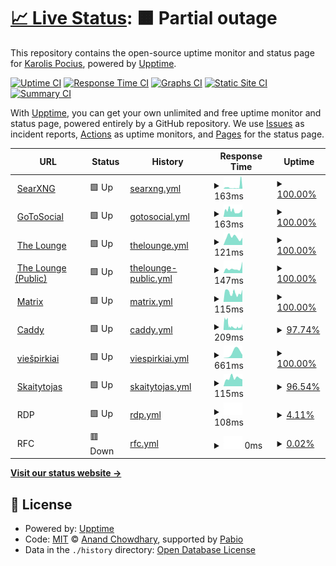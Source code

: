 # [📈 Live Status](https://demo.upptime.js.org): <!--live status--> **🟧 Partial outage**

This repository contains the open-source uptime monitor and status page for [Karolis Pocius](https://demo.upptime.js.org), powered by [Upptime](https://github.com/upptime/upptime).

[![Uptime CI](https://github.com/kpocius/uptime/workflows/Uptime%20CI/badge.svg)](https://github.com/kpocius/uptime/actions?query=workflow%3A%22Uptime+CI%22)
[![Response Time CI](https://github.com/kpocius/uptime/workflows/Response%20Time%20CI/badge.svg)](https://github.com/kpocius/uptime/actions?query=workflow%3A%22Response+Time+CI%22)
[![Graphs CI](https://github.com/kpocius/uptime/workflows/Graphs%20CI/badge.svg)](https://github.com/kpocius/uptime/actions?query=workflow%3A%22Graphs+CI%22)
[![Static Site CI](https://github.com/kpocius/uptime/workflows/Static%20Site%20CI/badge.svg)](https://github.com/kpocius/uptime/actions?query=workflow%3A%22Static+Site+CI%22)
[![Summary CI](https://github.com/kpocius/uptime/workflows/Summary%20CI/badge.svg)](https://github.com/kpocius/uptime/actions?query=workflow%3A%22Summary+CI%22)

With [Upptime](https://upptime.js.org), you can get your own unlimited and free uptime monitor and status page, powered entirely by a GitHub repository. We use [Issues](https://github.com/kpocius/uptime/issues) as incident reports, [Actions](https://github.com/kpocius/uptime/actions) as uptime monitors, and [Pages](https://demo.upptime.js.org) for the status page.

<!--start: status pages-->
<!-- This summary is generated by Upptime (https://github.com/upptime/upptime) -->
<!-- Do not edit this manually, your changes will be overwritten -->
<!-- prettier-ignore -->
| URL | Status | History | Response Time | Uptime |
| --- | ------ | ------- | ------------- | ------ |
| <img alt="" src="https://icons.duckduckgo.com/ip3/s.poci.us.ico" height="13"> [SearXNG](https://s.poci.us/healthz) | 🟩 Up | [searxng.yml](https://github.com/kpocius/uptime/commits/HEAD/history/searxng.yml) | <details><summary><img alt="Response time graph" src="./graphs/searxng/response-time-week.png" height="20"> 163ms</summary><br><a href="https://status.poci.us/history/searxng"><img alt="Response time 163" src="https://img.shields.io/endpoint?url=https%3A%2F%2Fraw.githubusercontent.com%2Fkpocius%2Fuptime%2FHEAD%2Fapi%2Fsearxng%2Fresponse-time.json"></a><br><a href="https://status.poci.us/history/searxng"><img alt="24-hour response time 163" src="https://img.shields.io/endpoint?url=https%3A%2F%2Fraw.githubusercontent.com%2Fkpocius%2Fuptime%2FHEAD%2Fapi%2Fsearxng%2Fresponse-time-day.json"></a><br><a href="https://status.poci.us/history/searxng"><img alt="7-day response time 163" src="https://img.shields.io/endpoint?url=https%3A%2F%2Fraw.githubusercontent.com%2Fkpocius%2Fuptime%2FHEAD%2Fapi%2Fsearxng%2Fresponse-time-week.json"></a><br><a href="https://status.poci.us/history/searxng"><img alt="30-day response time 163" src="https://img.shields.io/endpoint?url=https%3A%2F%2Fraw.githubusercontent.com%2Fkpocius%2Fuptime%2FHEAD%2Fapi%2Fsearxng%2Fresponse-time-month.json"></a><br><a href="https://status.poci.us/history/searxng"><img alt="1-year response time 163" src="https://img.shields.io/endpoint?url=https%3A%2F%2Fraw.githubusercontent.com%2Fkpocius%2Fuptime%2FHEAD%2Fapi%2Fsearxng%2Fresponse-time-year.json"></a></details> | <details><summary><a href="https://status.poci.us/history/searxng">100.00%</a></summary><a href="https://status.poci.us/history/searxng"><img alt="All-time uptime 100.00%" src="https://img.shields.io/endpoint?url=https%3A%2F%2Fraw.githubusercontent.com%2Fkpocius%2Fuptime%2FHEAD%2Fapi%2Fsearxng%2Fuptime.json"></a><br><a href="https://status.poci.us/history/searxng"><img alt="24-hour uptime 100.00%" src="https://img.shields.io/endpoint?url=https%3A%2F%2Fraw.githubusercontent.com%2Fkpocius%2Fuptime%2FHEAD%2Fapi%2Fsearxng%2Fuptime-day.json"></a><br><a href="https://status.poci.us/history/searxng"><img alt="7-day uptime 100.00%" src="https://img.shields.io/endpoint?url=https%3A%2F%2Fraw.githubusercontent.com%2Fkpocius%2Fuptime%2FHEAD%2Fapi%2Fsearxng%2Fuptime-week.json"></a><br><a href="https://status.poci.us/history/searxng"><img alt="30-day uptime 100.00%" src="https://img.shields.io/endpoint?url=https%3A%2F%2Fraw.githubusercontent.com%2Fkpocius%2Fuptime%2FHEAD%2Fapi%2Fsearxng%2Fuptime-month.json"></a><br><a href="https://status.poci.us/history/searxng"><img alt="1-year uptime 100.00%" src="https://img.shields.io/endpoint?url=https%3A%2F%2Fraw.githubusercontent.com%2Fkpocius%2Fuptime%2FHEAD%2Fapi%2Fsearxng%2Fuptime-year.json"></a></details>
| <img alt="" src="https://icons.duckduckgo.com/ip3/gts.poci.us.ico" height="13"> [GoToSocial](https://gts.poci.us/about) | 🟩 Up | [gotosocial.yml](https://github.com/kpocius/uptime/commits/HEAD/history/gotosocial.yml) | <details><summary><img alt="Response time graph" src="./graphs/gotosocial/response-time-week.png" height="20"> 163ms</summary><br><a href="https://status.poci.us/history/gotosocial"><img alt="Response time 163" src="https://img.shields.io/endpoint?url=https%3A%2F%2Fraw.githubusercontent.com%2Fkpocius%2Fuptime%2FHEAD%2Fapi%2Fgotosocial%2Fresponse-time.json"></a><br><a href="https://status.poci.us/history/gotosocial"><img alt="24-hour response time 163" src="https://img.shields.io/endpoint?url=https%3A%2F%2Fraw.githubusercontent.com%2Fkpocius%2Fuptime%2FHEAD%2Fapi%2Fgotosocial%2Fresponse-time-day.json"></a><br><a href="https://status.poci.us/history/gotosocial"><img alt="7-day response time 163" src="https://img.shields.io/endpoint?url=https%3A%2F%2Fraw.githubusercontent.com%2Fkpocius%2Fuptime%2FHEAD%2Fapi%2Fgotosocial%2Fresponse-time-week.json"></a><br><a href="https://status.poci.us/history/gotosocial"><img alt="30-day response time 163" src="https://img.shields.io/endpoint?url=https%3A%2F%2Fraw.githubusercontent.com%2Fkpocius%2Fuptime%2FHEAD%2Fapi%2Fgotosocial%2Fresponse-time-month.json"></a><br><a href="https://status.poci.us/history/gotosocial"><img alt="1-year response time 163" src="https://img.shields.io/endpoint?url=https%3A%2F%2Fraw.githubusercontent.com%2Fkpocius%2Fuptime%2FHEAD%2Fapi%2Fgotosocial%2Fresponse-time-year.json"></a></details> | <details><summary><a href="https://status.poci.us/history/gotosocial">100.00%</a></summary><a href="https://status.poci.us/history/gotosocial"><img alt="All-time uptime 100.00%" src="https://img.shields.io/endpoint?url=https%3A%2F%2Fraw.githubusercontent.com%2Fkpocius%2Fuptime%2FHEAD%2Fapi%2Fgotosocial%2Fuptime.json"></a><br><a href="https://status.poci.us/history/gotosocial"><img alt="24-hour uptime 100.00%" src="https://img.shields.io/endpoint?url=https%3A%2F%2Fraw.githubusercontent.com%2Fkpocius%2Fuptime%2FHEAD%2Fapi%2Fgotosocial%2Fuptime-day.json"></a><br><a href="https://status.poci.us/history/gotosocial"><img alt="7-day uptime 100.00%" src="https://img.shields.io/endpoint?url=https%3A%2F%2Fraw.githubusercontent.com%2Fkpocius%2Fuptime%2FHEAD%2Fapi%2Fgotosocial%2Fuptime-week.json"></a><br><a href="https://status.poci.us/history/gotosocial"><img alt="30-day uptime 100.00%" src="https://img.shields.io/endpoint?url=https%3A%2F%2Fraw.githubusercontent.com%2Fkpocius%2Fuptime%2FHEAD%2Fapi%2Fgotosocial%2Fuptime-month.json"></a><br><a href="https://status.poci.us/history/gotosocial"><img alt="1-year uptime 100.00%" src="https://img.shields.io/endpoint?url=https%3A%2F%2Fraw.githubusercontent.com%2Fkpocius%2Fuptime%2FHEAD%2Fapi%2Fgotosocial%2Fuptime-year.json"></a></details>
| <img alt="" src="https://icons.duckduckgo.com/ip3/irc.poci.us.ico" height="13"> [The Lounge](https://irc.poci.us) | 🟩 Up | [thelounge.yml](https://github.com/kpocius/uptime/commits/HEAD/history/thelounge.yml) | <details><summary><img alt="Response time graph" src="./graphs/thelounge/response-time-week.png" height="20"> 121ms</summary><br><a href="https://status.poci.us/history/thelounge"><img alt="Response time 121" src="https://img.shields.io/endpoint?url=https%3A%2F%2Fraw.githubusercontent.com%2Fkpocius%2Fuptime%2FHEAD%2Fapi%2Fthelounge%2Fresponse-time.json"></a><br><a href="https://status.poci.us/history/thelounge"><img alt="24-hour response time 121" src="https://img.shields.io/endpoint?url=https%3A%2F%2Fraw.githubusercontent.com%2Fkpocius%2Fuptime%2FHEAD%2Fapi%2Fthelounge%2Fresponse-time-day.json"></a><br><a href="https://status.poci.us/history/thelounge"><img alt="7-day response time 121" src="https://img.shields.io/endpoint?url=https%3A%2F%2Fraw.githubusercontent.com%2Fkpocius%2Fuptime%2FHEAD%2Fapi%2Fthelounge%2Fresponse-time-week.json"></a><br><a href="https://status.poci.us/history/thelounge"><img alt="30-day response time 121" src="https://img.shields.io/endpoint?url=https%3A%2F%2Fraw.githubusercontent.com%2Fkpocius%2Fuptime%2FHEAD%2Fapi%2Fthelounge%2Fresponse-time-month.json"></a><br><a href="https://status.poci.us/history/thelounge"><img alt="1-year response time 121" src="https://img.shields.io/endpoint?url=https%3A%2F%2Fraw.githubusercontent.com%2Fkpocius%2Fuptime%2FHEAD%2Fapi%2Fthelounge%2Fresponse-time-year.json"></a></details> | <details><summary><a href="https://status.poci.us/history/thelounge">100.00%</a></summary><a href="https://status.poci.us/history/thelounge"><img alt="All-time uptime 100.00%" src="https://img.shields.io/endpoint?url=https%3A%2F%2Fraw.githubusercontent.com%2Fkpocius%2Fuptime%2FHEAD%2Fapi%2Fthelounge%2Fuptime.json"></a><br><a href="https://status.poci.us/history/thelounge"><img alt="24-hour uptime 100.00%" src="https://img.shields.io/endpoint?url=https%3A%2F%2Fraw.githubusercontent.com%2Fkpocius%2Fuptime%2FHEAD%2Fapi%2Fthelounge%2Fuptime-day.json"></a><br><a href="https://status.poci.us/history/thelounge"><img alt="7-day uptime 100.00%" src="https://img.shields.io/endpoint?url=https%3A%2F%2Fraw.githubusercontent.com%2Fkpocius%2Fuptime%2FHEAD%2Fapi%2Fthelounge%2Fuptime-week.json"></a><br><a href="https://status.poci.us/history/thelounge"><img alt="30-day uptime 100.00%" src="https://img.shields.io/endpoint?url=https%3A%2F%2Fraw.githubusercontent.com%2Fkpocius%2Fuptime%2FHEAD%2Fapi%2Fthelounge%2Fuptime-month.json"></a><br><a href="https://status.poci.us/history/thelounge"><img alt="1-year uptime 100.00%" src="https://img.shields.io/endpoint?url=https%3A%2F%2Fraw.githubusercontent.com%2Fkpocius%2Fuptime%2FHEAD%2Fapi%2Fthelounge%2Fuptime-year.json"></a></details>
| <img alt="" src="https://icons.duckduckgo.com/ip3/lounge.poci.us.ico" height="13"> [The Lounge (Public)](https://lounge.poci.us) | 🟩 Up | [thelounge-public.yml](https://github.com/kpocius/uptime/commits/HEAD/history/thelounge-public.yml) | <details><summary><img alt="Response time graph" src="./graphs/thelounge-public/response-time-week.png" height="20"> 147ms</summary><br><a href="https://status.poci.us/history/thelounge-public"><img alt="Response time 147" src="https://img.shields.io/endpoint?url=https%3A%2F%2Fraw.githubusercontent.com%2Fkpocius%2Fuptime%2FHEAD%2Fapi%2Fthelounge-public%2Fresponse-time.json"></a><br><a href="https://status.poci.us/history/thelounge-public"><img alt="24-hour response time 147" src="https://img.shields.io/endpoint?url=https%3A%2F%2Fraw.githubusercontent.com%2Fkpocius%2Fuptime%2FHEAD%2Fapi%2Fthelounge-public%2Fresponse-time-day.json"></a><br><a href="https://status.poci.us/history/thelounge-public"><img alt="7-day response time 147" src="https://img.shields.io/endpoint?url=https%3A%2F%2Fraw.githubusercontent.com%2Fkpocius%2Fuptime%2FHEAD%2Fapi%2Fthelounge-public%2Fresponse-time-week.json"></a><br><a href="https://status.poci.us/history/thelounge-public"><img alt="30-day response time 147" src="https://img.shields.io/endpoint?url=https%3A%2F%2Fraw.githubusercontent.com%2Fkpocius%2Fuptime%2FHEAD%2Fapi%2Fthelounge-public%2Fresponse-time-month.json"></a><br><a href="https://status.poci.us/history/thelounge-public"><img alt="1-year response time 147" src="https://img.shields.io/endpoint?url=https%3A%2F%2Fraw.githubusercontent.com%2Fkpocius%2Fuptime%2FHEAD%2Fapi%2Fthelounge-public%2Fresponse-time-year.json"></a></details> | <details><summary><a href="https://status.poci.us/history/thelounge-public">100.00%</a></summary><a href="https://status.poci.us/history/thelounge-public"><img alt="All-time uptime 100.00%" src="https://img.shields.io/endpoint?url=https%3A%2F%2Fraw.githubusercontent.com%2Fkpocius%2Fuptime%2FHEAD%2Fapi%2Fthelounge-public%2Fuptime.json"></a><br><a href="https://status.poci.us/history/thelounge-public"><img alt="24-hour uptime 100.00%" src="https://img.shields.io/endpoint?url=https%3A%2F%2Fraw.githubusercontent.com%2Fkpocius%2Fuptime%2FHEAD%2Fapi%2Fthelounge-public%2Fuptime-day.json"></a><br><a href="https://status.poci.us/history/thelounge-public"><img alt="7-day uptime 100.00%" src="https://img.shields.io/endpoint?url=https%3A%2F%2Fraw.githubusercontent.com%2Fkpocius%2Fuptime%2FHEAD%2Fapi%2Fthelounge-public%2Fuptime-week.json"></a><br><a href="https://status.poci.us/history/thelounge-public"><img alt="30-day uptime 100.00%" src="https://img.shields.io/endpoint?url=https%3A%2F%2Fraw.githubusercontent.com%2Fkpocius%2Fuptime%2FHEAD%2Fapi%2Fthelounge-public%2Fuptime-month.json"></a><br><a href="https://status.poci.us/history/thelounge-public"><img alt="1-year uptime 100.00%" src="https://img.shields.io/endpoint?url=https%3A%2F%2Fraw.githubusercontent.com%2Fkpocius%2Fuptime%2FHEAD%2Fapi%2Fthelounge-public%2Fuptime-year.json"></a></details>
| <img alt="" src="https://matrix.org/assets/favicon.ico" height="13"> [Matrix](https://matrix.poci.us) | 🟩 Up | [matrix.yml](https://github.com/kpocius/uptime/commits/HEAD/history/matrix.yml) | <details><summary><img alt="Response time graph" src="./graphs/matrix/response-time-week.png" height="20"> 115ms</summary><br><a href="https://status.poci.us/history/matrix"><img alt="Response time 115" src="https://img.shields.io/endpoint?url=https%3A%2F%2Fraw.githubusercontent.com%2Fkpocius%2Fuptime%2FHEAD%2Fapi%2Fmatrix%2Fresponse-time.json"></a><br><a href="https://status.poci.us/history/matrix"><img alt="24-hour response time 115" src="https://img.shields.io/endpoint?url=https%3A%2F%2Fraw.githubusercontent.com%2Fkpocius%2Fuptime%2FHEAD%2Fapi%2Fmatrix%2Fresponse-time-day.json"></a><br><a href="https://status.poci.us/history/matrix"><img alt="7-day response time 115" src="https://img.shields.io/endpoint?url=https%3A%2F%2Fraw.githubusercontent.com%2Fkpocius%2Fuptime%2FHEAD%2Fapi%2Fmatrix%2Fresponse-time-week.json"></a><br><a href="https://status.poci.us/history/matrix"><img alt="30-day response time 115" src="https://img.shields.io/endpoint?url=https%3A%2F%2Fraw.githubusercontent.com%2Fkpocius%2Fuptime%2FHEAD%2Fapi%2Fmatrix%2Fresponse-time-month.json"></a><br><a href="https://status.poci.us/history/matrix"><img alt="1-year response time 115" src="https://img.shields.io/endpoint?url=https%3A%2F%2Fraw.githubusercontent.com%2Fkpocius%2Fuptime%2FHEAD%2Fapi%2Fmatrix%2Fresponse-time-year.json"></a></details> | <details><summary><a href="https://status.poci.us/history/matrix">100.00%</a></summary><a href="https://status.poci.us/history/matrix"><img alt="All-time uptime 100.00%" src="https://img.shields.io/endpoint?url=https%3A%2F%2Fraw.githubusercontent.com%2Fkpocius%2Fuptime%2FHEAD%2Fapi%2Fmatrix%2Fuptime.json"></a><br><a href="https://status.poci.us/history/matrix"><img alt="24-hour uptime 100.00%" src="https://img.shields.io/endpoint?url=https%3A%2F%2Fraw.githubusercontent.com%2Fkpocius%2Fuptime%2FHEAD%2Fapi%2Fmatrix%2Fuptime-day.json"></a><br><a href="https://status.poci.us/history/matrix"><img alt="7-day uptime 100.00%" src="https://img.shields.io/endpoint?url=https%3A%2F%2Fraw.githubusercontent.com%2Fkpocius%2Fuptime%2FHEAD%2Fapi%2Fmatrix%2Fuptime-week.json"></a><br><a href="https://status.poci.us/history/matrix"><img alt="30-day uptime 100.00%" src="https://img.shields.io/endpoint?url=https%3A%2F%2Fraw.githubusercontent.com%2Fkpocius%2Fuptime%2FHEAD%2Fapi%2Fmatrix%2Fuptime-month.json"></a><br><a href="https://status.poci.us/history/matrix"><img alt="1-year uptime 100.00%" src="https://img.shields.io/endpoint?url=https%3A%2F%2Fraw.githubusercontent.com%2Fkpocius%2Fuptime%2FHEAD%2Fapi%2Fmatrix%2Fuptime-year.json"></a></details>
| <img alt="" src="https://caddyserver.com/resources/images/favicon.png" height="13"> [Caddy](https://poci.us/healthz) | 🟩 Up | [caddy.yml](https://github.com/kpocius/uptime/commits/HEAD/history/caddy.yml) | <details><summary><img alt="Response time graph" src="./graphs/caddy/response-time-week.png" height="20"> 209ms</summary><br><a href="https://status.poci.us/history/caddy"><img alt="Response time 209" src="https://img.shields.io/endpoint?url=https%3A%2F%2Fraw.githubusercontent.com%2Fkpocius%2Fuptime%2FHEAD%2Fapi%2Fcaddy%2Fresponse-time.json"></a><br><a href="https://status.poci.us/history/caddy"><img alt="24-hour response time 209" src="https://img.shields.io/endpoint?url=https%3A%2F%2Fraw.githubusercontent.com%2Fkpocius%2Fuptime%2FHEAD%2Fapi%2Fcaddy%2Fresponse-time-day.json"></a><br><a href="https://status.poci.us/history/caddy"><img alt="7-day response time 209" src="https://img.shields.io/endpoint?url=https%3A%2F%2Fraw.githubusercontent.com%2Fkpocius%2Fuptime%2FHEAD%2Fapi%2Fcaddy%2Fresponse-time-week.json"></a><br><a href="https://status.poci.us/history/caddy"><img alt="30-day response time 209" src="https://img.shields.io/endpoint?url=https%3A%2F%2Fraw.githubusercontent.com%2Fkpocius%2Fuptime%2FHEAD%2Fapi%2Fcaddy%2Fresponse-time-month.json"></a><br><a href="https://status.poci.us/history/caddy"><img alt="1-year response time 209" src="https://img.shields.io/endpoint?url=https%3A%2F%2Fraw.githubusercontent.com%2Fkpocius%2Fuptime%2FHEAD%2Fapi%2Fcaddy%2Fresponse-time-year.json"></a></details> | <details><summary><a href="https://status.poci.us/history/caddy">97.74%</a></summary><a href="https://status.poci.us/history/caddy"><img alt="All-time uptime 97.74%" src="https://img.shields.io/endpoint?url=https%3A%2F%2Fraw.githubusercontent.com%2Fkpocius%2Fuptime%2FHEAD%2Fapi%2Fcaddy%2Fuptime.json"></a><br><a href="https://status.poci.us/history/caddy"><img alt="24-hour uptime 97.74%" src="https://img.shields.io/endpoint?url=https%3A%2F%2Fraw.githubusercontent.com%2Fkpocius%2Fuptime%2FHEAD%2Fapi%2Fcaddy%2Fuptime-day.json"></a><br><a href="https://status.poci.us/history/caddy"><img alt="7-day uptime 97.74%" src="https://img.shields.io/endpoint?url=https%3A%2F%2Fraw.githubusercontent.com%2Fkpocius%2Fuptime%2FHEAD%2Fapi%2Fcaddy%2Fuptime-week.json"></a><br><a href="https://status.poci.us/history/caddy"><img alt="30-day uptime 97.74%" src="https://img.shields.io/endpoint?url=https%3A%2F%2Fraw.githubusercontent.com%2Fkpocius%2Fuptime%2FHEAD%2Fapi%2Fcaddy%2Fuptime-month.json"></a><br><a href="https://status.poci.us/history/caddy"><img alt="1-year uptime 97.74%" src="https://img.shields.io/endpoint?url=https%3A%2F%2Fraw.githubusercontent.com%2Fkpocius%2Fuptime%2FHEAD%2Fapi%2Fcaddy%2Fuptime-year.json"></a></details>
| <img alt="" src="https://icons.duckduckgo.com/ip3/viespirkiai.top.ico" height="13"> [viešpirkiai](https://viespirkiai.top) | 🟩 Up | [viespirkiai.yml](https://github.com/kpocius/uptime/commits/HEAD/history/viespirkiai.yml) | <details><summary><img alt="Response time graph" src="./graphs/viespirkiai/response-time-week.png" height="20"> 661ms</summary><br><a href="https://status.poci.us/history/viespirkiai"><img alt="Response time 661" src="https://img.shields.io/endpoint?url=https%3A%2F%2Fraw.githubusercontent.com%2Fkpocius%2Fuptime%2FHEAD%2Fapi%2Fviespirkiai%2Fresponse-time.json"></a><br><a href="https://status.poci.us/history/viespirkiai"><img alt="24-hour response time 661" src="https://img.shields.io/endpoint?url=https%3A%2F%2Fraw.githubusercontent.com%2Fkpocius%2Fuptime%2FHEAD%2Fapi%2Fviespirkiai%2Fresponse-time-day.json"></a><br><a href="https://status.poci.us/history/viespirkiai"><img alt="7-day response time 661" src="https://img.shields.io/endpoint?url=https%3A%2F%2Fraw.githubusercontent.com%2Fkpocius%2Fuptime%2FHEAD%2Fapi%2Fviespirkiai%2Fresponse-time-week.json"></a><br><a href="https://status.poci.us/history/viespirkiai"><img alt="30-day response time 661" src="https://img.shields.io/endpoint?url=https%3A%2F%2Fraw.githubusercontent.com%2Fkpocius%2Fuptime%2FHEAD%2Fapi%2Fviespirkiai%2Fresponse-time-month.json"></a><br><a href="https://status.poci.us/history/viespirkiai"><img alt="1-year response time 661" src="https://img.shields.io/endpoint?url=https%3A%2F%2Fraw.githubusercontent.com%2Fkpocius%2Fuptime%2FHEAD%2Fapi%2Fviespirkiai%2Fresponse-time-year.json"></a></details> | <details><summary><a href="https://status.poci.us/history/viespirkiai">100.00%</a></summary><a href="https://status.poci.us/history/viespirkiai"><img alt="All-time uptime 100.00%" src="https://img.shields.io/endpoint?url=https%3A%2F%2Fraw.githubusercontent.com%2Fkpocius%2Fuptime%2FHEAD%2Fapi%2Fviespirkiai%2Fuptime.json"></a><br><a href="https://status.poci.us/history/viespirkiai"><img alt="24-hour uptime 100.00%" src="https://img.shields.io/endpoint?url=https%3A%2F%2Fraw.githubusercontent.com%2Fkpocius%2Fuptime%2FHEAD%2Fapi%2Fviespirkiai%2Fuptime-day.json"></a><br><a href="https://status.poci.us/history/viespirkiai"><img alt="7-day uptime 100.00%" src="https://img.shields.io/endpoint?url=https%3A%2F%2Fraw.githubusercontent.com%2Fkpocius%2Fuptime%2FHEAD%2Fapi%2Fviespirkiai%2Fuptime-week.json"></a><br><a href="https://status.poci.us/history/viespirkiai"><img alt="30-day uptime 100.00%" src="https://img.shields.io/endpoint?url=https%3A%2F%2Fraw.githubusercontent.com%2Fkpocius%2Fuptime%2FHEAD%2Fapi%2Fviespirkiai%2Fuptime-month.json"></a><br><a href="https://status.poci.us/history/viespirkiai"><img alt="1-year uptime 100.00%" src="https://img.shields.io/endpoint?url=https%3A%2F%2Fraw.githubusercontent.com%2Fkpocius%2Fuptime%2FHEAD%2Fapi%2Fviespirkiai%2Fuptime-year.json"></a></details>
| <img alt="" src="https://em-content.zobj.net/source/apple/76/nerd-face_1f913.png" height="13"> [Skaitytojas](https://skaitytojas.poci.us/healthz) | 🟩 Up | [skaitytojas.yml](https://github.com/kpocius/uptime/commits/HEAD/history/skaitytojas.yml) | <details><summary><img alt="Response time graph" src="./graphs/skaitytojas/response-time-week.png" height="20"> 115ms</summary><br><a href="https://status.poci.us/history/skaitytojas"><img alt="Response time 115" src="https://img.shields.io/endpoint?url=https%3A%2F%2Fraw.githubusercontent.com%2Fkpocius%2Fuptime%2FHEAD%2Fapi%2Fskaitytojas%2Fresponse-time.json"></a><br><a href="https://status.poci.us/history/skaitytojas"><img alt="24-hour response time 115" src="https://img.shields.io/endpoint?url=https%3A%2F%2Fraw.githubusercontent.com%2Fkpocius%2Fuptime%2FHEAD%2Fapi%2Fskaitytojas%2Fresponse-time-day.json"></a><br><a href="https://status.poci.us/history/skaitytojas"><img alt="7-day response time 115" src="https://img.shields.io/endpoint?url=https%3A%2F%2Fraw.githubusercontent.com%2Fkpocius%2Fuptime%2FHEAD%2Fapi%2Fskaitytojas%2Fresponse-time-week.json"></a><br><a href="https://status.poci.us/history/skaitytojas"><img alt="30-day response time 115" src="https://img.shields.io/endpoint?url=https%3A%2F%2Fraw.githubusercontent.com%2Fkpocius%2Fuptime%2FHEAD%2Fapi%2Fskaitytojas%2Fresponse-time-month.json"></a><br><a href="https://status.poci.us/history/skaitytojas"><img alt="1-year response time 115" src="https://img.shields.io/endpoint?url=https%3A%2F%2Fraw.githubusercontent.com%2Fkpocius%2Fuptime%2FHEAD%2Fapi%2Fskaitytojas%2Fresponse-time-year.json"></a></details> | <details><summary><a href="https://status.poci.us/history/skaitytojas">96.54%</a></summary><a href="https://status.poci.us/history/skaitytojas"><img alt="All-time uptime 96.54%" src="https://img.shields.io/endpoint?url=https%3A%2F%2Fraw.githubusercontent.com%2Fkpocius%2Fuptime%2FHEAD%2Fapi%2Fskaitytojas%2Fuptime.json"></a><br><a href="https://status.poci.us/history/skaitytojas"><img alt="24-hour uptime 96.54%" src="https://img.shields.io/endpoint?url=https%3A%2F%2Fraw.githubusercontent.com%2Fkpocius%2Fuptime%2FHEAD%2Fapi%2Fskaitytojas%2Fuptime-day.json"></a><br><a href="https://status.poci.us/history/skaitytojas"><img alt="7-day uptime 96.54%" src="https://img.shields.io/endpoint?url=https%3A%2F%2Fraw.githubusercontent.com%2Fkpocius%2Fuptime%2FHEAD%2Fapi%2Fskaitytojas%2Fuptime-week.json"></a><br><a href="https://status.poci.us/history/skaitytojas"><img alt="30-day uptime 96.54%" src="https://img.shields.io/endpoint?url=https%3A%2F%2Fraw.githubusercontent.com%2Fkpocius%2Fuptime%2FHEAD%2Fapi%2Fskaitytojas%2Fuptime-month.json"></a><br><a href="https://status.poci.us/history/skaitytojas"><img alt="1-year uptime 96.54%" src="https://img.shields.io/endpoint?url=https%3A%2F%2Fraw.githubusercontent.com%2Fkpocius%2Fuptime%2FHEAD%2Fapi%2Fskaitytojas%2Fuptime-year.json"></a></details>
| <img alt="" src="https://icons.duckduckgo.com/ip3/null.ico" height="13"> RDP | 🟩 Up | [rdp.yml](https://github.com/kpocius/uptime/commits/HEAD/history/rdp.yml) | <details><summary><img alt="Response time graph" src="./graphs/rdp/response-time-week.png" height="20"> 108ms</summary><br><a href="https://status.poci.us/history/rdp"><img alt="Response time 108" src="https://img.shields.io/endpoint?url=https%3A%2F%2Fraw.githubusercontent.com%2Fkpocius%2Fuptime%2FHEAD%2Fapi%2Frdp%2Fresponse-time.json"></a><br><a href="https://status.poci.us/history/rdp"><img alt="24-hour response time 108" src="https://img.shields.io/endpoint?url=https%3A%2F%2Fraw.githubusercontent.com%2Fkpocius%2Fuptime%2FHEAD%2Fapi%2Frdp%2Fresponse-time-day.json"></a><br><a href="https://status.poci.us/history/rdp"><img alt="7-day response time 108" src="https://img.shields.io/endpoint?url=https%3A%2F%2Fraw.githubusercontent.com%2Fkpocius%2Fuptime%2FHEAD%2Fapi%2Frdp%2Fresponse-time-week.json"></a><br><a href="https://status.poci.us/history/rdp"><img alt="30-day response time 108" src="https://img.shields.io/endpoint?url=https%3A%2F%2Fraw.githubusercontent.com%2Fkpocius%2Fuptime%2FHEAD%2Fapi%2Frdp%2Fresponse-time-month.json"></a><br><a href="https://status.poci.us/history/rdp"><img alt="1-year response time 108" src="https://img.shields.io/endpoint?url=https%3A%2F%2Fraw.githubusercontent.com%2Fkpocius%2Fuptime%2FHEAD%2Fapi%2Frdp%2Fresponse-time-year.json"></a></details> | <details><summary><a href="https://status.poci.us/history/rdp">4.11%</a></summary><a href="https://status.poci.us/history/rdp"><img alt="All-time uptime 4.11%" src="https://img.shields.io/endpoint?url=https%3A%2F%2Fraw.githubusercontent.com%2Fkpocius%2Fuptime%2FHEAD%2Fapi%2Frdp%2Fuptime.json"></a><br><a href="https://status.poci.us/history/rdp"><img alt="24-hour uptime 4.11%" src="https://img.shields.io/endpoint?url=https%3A%2F%2Fraw.githubusercontent.com%2Fkpocius%2Fuptime%2FHEAD%2Fapi%2Frdp%2Fuptime-day.json"></a><br><a href="https://status.poci.us/history/rdp"><img alt="7-day uptime 4.11%" src="https://img.shields.io/endpoint?url=https%3A%2F%2Fraw.githubusercontent.com%2Fkpocius%2Fuptime%2FHEAD%2Fapi%2Frdp%2Fuptime-week.json"></a><br><a href="https://status.poci.us/history/rdp"><img alt="30-day uptime 4.11%" src="https://img.shields.io/endpoint?url=https%3A%2F%2Fraw.githubusercontent.com%2Fkpocius%2Fuptime%2FHEAD%2Fapi%2Frdp%2Fuptime-month.json"></a><br><a href="https://status.poci.us/history/rdp"><img alt="1-year uptime 4.11%" src="https://img.shields.io/endpoint?url=https%3A%2F%2Fraw.githubusercontent.com%2Fkpocius%2Fuptime%2FHEAD%2Fapi%2Frdp%2Fuptime-year.json"></a></details>
| <img alt="" src="https://icons.duckduckgo.com/ip3/null.ico" height="13"> RFC | 🟥 Down | [rfc.yml](https://github.com/kpocius/uptime/commits/HEAD/history/rfc.yml) | <details><summary><img alt="Response time graph" src="./graphs/rfc/response-time-week.png" height="20"> 0ms</summary><br><a href="https://status.poci.us/history/rfc"><img alt="Response time 0" src="https://img.shields.io/endpoint?url=https%3A%2F%2Fraw.githubusercontent.com%2Fkpocius%2Fuptime%2FHEAD%2Fapi%2Frfc%2Fresponse-time.json"></a><br><a href="https://status.poci.us/history/rfc"><img alt="24-hour response time 0" src="https://img.shields.io/endpoint?url=https%3A%2F%2Fraw.githubusercontent.com%2Fkpocius%2Fuptime%2FHEAD%2Fapi%2Frfc%2Fresponse-time-day.json"></a><br><a href="https://status.poci.us/history/rfc"><img alt="7-day response time 0" src="https://img.shields.io/endpoint?url=https%3A%2F%2Fraw.githubusercontent.com%2Fkpocius%2Fuptime%2FHEAD%2Fapi%2Frfc%2Fresponse-time-week.json"></a><br><a href="https://status.poci.us/history/rfc"><img alt="30-day response time 0" src="https://img.shields.io/endpoint?url=https%3A%2F%2Fraw.githubusercontent.com%2Fkpocius%2Fuptime%2FHEAD%2Fapi%2Frfc%2Fresponse-time-month.json"></a><br><a href="https://status.poci.us/history/rfc"><img alt="1-year response time 0" src="https://img.shields.io/endpoint?url=https%3A%2F%2Fraw.githubusercontent.com%2Fkpocius%2Fuptime%2FHEAD%2Fapi%2Frfc%2Fresponse-time-year.json"></a></details> | <details><summary><a href="https://status.poci.us/history/rfc">0.02%</a></summary><a href="https://status.poci.us/history/rfc"><img alt="All-time uptime 0.02%" src="https://img.shields.io/endpoint?url=https%3A%2F%2Fraw.githubusercontent.com%2Fkpocius%2Fuptime%2FHEAD%2Fapi%2Frfc%2Fuptime.json"></a><br><a href="https://status.poci.us/history/rfc"><img alt="24-hour uptime 0.02%" src="https://img.shields.io/endpoint?url=https%3A%2F%2Fraw.githubusercontent.com%2Fkpocius%2Fuptime%2FHEAD%2Fapi%2Frfc%2Fuptime-day.json"></a><br><a href="https://status.poci.us/history/rfc"><img alt="7-day uptime 0.02%" src="https://img.shields.io/endpoint?url=https%3A%2F%2Fraw.githubusercontent.com%2Fkpocius%2Fuptime%2FHEAD%2Fapi%2Frfc%2Fuptime-week.json"></a><br><a href="https://status.poci.us/history/rfc"><img alt="30-day uptime 0.02%" src="https://img.shields.io/endpoint?url=https%3A%2F%2Fraw.githubusercontent.com%2Fkpocius%2Fuptime%2FHEAD%2Fapi%2Frfc%2Fuptime-month.json"></a><br><a href="https://status.poci.us/history/rfc"><img alt="1-year uptime 0.02%" src="https://img.shields.io/endpoint?url=https%3A%2F%2Fraw.githubusercontent.com%2Fkpocius%2Fuptime%2FHEAD%2Fapi%2Frfc%2Fuptime-year.json"></a></details>

<!--end: status pages-->

[**Visit our status website →**](https://demo.upptime.js.org)

## 📄 License

- Powered by: [Upptime](https://github.com/upptime/upptime)
- Code: [MIT](./LICENSE) © [Anand Chowdhary](https://anandchowdhary.com), supported by [Pabio](https://pabio.com)
- Data in the `./history` directory: [Open Database License](https://opendatacommons.org/licenses/odbl/1-0/)
